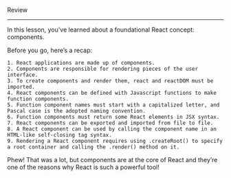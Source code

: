 Review

---

In this lesson, you’ve learned about a foundational React concept: components.

Before you go, here’s a recap:

    1. React applications are made up of components.
    2. Components are responsible for rendering pieces of the user interface.
    3. To create components and render them, react and reactDOM must be imported.
    4. React components can be defined with Javascript functions to make function components.
    5. Function component names must start with a capitalized letter, and Pascal case is the adopted naming convention.
    6. Function components must return some React elements in JSX syntax.
    7. React components can be exported and imported from file to file.
    8. A React component can be used by calling the component name in an HTML-like self-closing tag syntax.
    9. Rendering a React component requires using .createRoot() to specify a root container and calling the .render() method on it.

Phew! That was a lot, but components are at the core of React and they’re one of the reasons why React is such a powerful tool!
